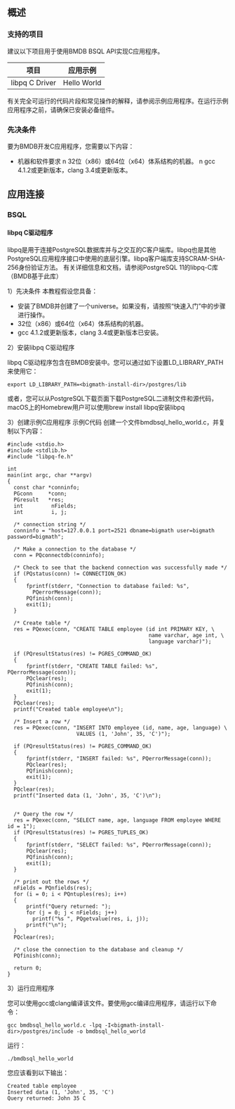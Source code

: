 ## **概述**

### **支持的项目**

建议以下项目用于使用BMDB BSQL API实现C应用程序。

| 项目           | 应用示例    |
| -------------- | ----------- |
| libpq C Driver | Hello World |

有关完全可运行的代码片段和常见操作的解释，请参阅示例应用程序。在运行示例应用程序之前，请确保已安装必备组件。

### **先决条件**

要为BMDB开发C应用程序，您需要以下内容：

* 机器和软件要求
  n 32位（x86）或64位（x64）体系结构的机器。
  n gcc 4.1.2或更新版本，clang 3.4或更新版本。

## **应用连接**

### **BSQL**

#### libpq C驱动程序

libpq是用于连接PostgreSQL数据库并与之交互的C客户端库。libpq也是其他PostgreSQL应用程序接口中使用的底层引擎。libpq客户端库支持SCRAM-SHA-256身份验证方法。
有关详细信息和文档，请参阅PostgreSQL 11的libpq-C库（BMDB基于此库）


1）先决条件
本教程假设您具备：

* 安装了BMDB并创建了一个universe。如果没有，请按照“快速入门”中的步骤进行操作。
* 32位（x86）或64位（x64）体系结构的机器。
* gcc 4.1.2或更新版本，clang 3.4或更新版本已安装。

2）安装libpq C驱动程序

libpq C驱动程序包含在BMDB安装中。您可以通过如下设置LD_LIBRARY_PATH来使用它：

```
export LD_LIBRARY_PATH=<bigmath-install-dir>/postgres/lib
```

或者，您可以从PostgreSQL下载页面下载PostgreSQL二进制文件和源代码，macOS上的Homebrew用户可以使用brew install libpq安装libpq

3）创建示例C应用程序
示例C代码
创建一个文件bmdbsql_hello_world.c，并复制以下内容：

```
#include <stdio.h>
#include <stdlib.h>
#include "libpq-fe.h"
 
int
main(int argc, char **argv)
{
  const char *conninfo;
  PGconn     *conn;
  PGresult   *res;
  int         nFields;
  int         i, j;
 
  /* connection string */
  conninfo = "host=127.0.0.1 port=2521 dbname=bigmath user=bigmath password=bigmath";
 
  /* Make a connection to the database */
  conn = PQconnectdb(conninfo);
 
  /* Check to see that the backend connection was successfully made */
  if (PQstatus(conn) != CONNECTION_OK)
  {
      fprintf(stderr, "Connection to database failed: %s",
        PQerrorMessage(conn));
      PQfinish(conn);
      exit(1);
  }
 
  /* Create table */
  res = PQexec(conn, "CREATE TABLE employee (id int PRIMARY KEY, \
                                             name varchar, age int, \
                                             language varchar)");
 
  if (PQresultStatus(res) != PGRES_COMMAND_OK)
  {
      fprintf(stderr, "CREATE TABLE failed: %s", PQerrorMessage(conn));
      PQclear(res);
      PQfinish(conn);
      exit(1);
  }
  PQclear(res);
  printf("Created table employee\n");
 
  /* Insert a row */
  res = PQexec(conn, "INSERT INTO employee (id, name, age, language) \
                      VALUES (1, 'John', 35, 'C')");
 
  if (PQresultStatus(res) != PGRES_COMMAND_OK)
  {
      fprintf(stderr, "INSERT failed: %s", PQerrorMessage(conn));
      PQclear(res);
      PQfinish(conn);
      exit(1);
  }
  PQclear(res);
  printf("Inserted data (1, 'John', 35, 'C')\n");
 
 
  /* Query the row */
  res = PQexec(conn, "SELECT name, age, language FROM employee WHERE id = 1");
  if (PQresultStatus(res) != PGRES_TUPLES_OK)
  {
      fprintf(stderr, "SELECT failed: %s", PQerrorMessage(conn));
      PQclear(res);
      PQfinish(conn);
      exit(1);
  }
 
  /* print out the rows */
  nFields = PQnfields(res);
  for (i = 0; i < PQntuples(res); i++)
  {
      printf("Query returned: ");
      for (j = 0; j < nFields; j++)
        printf("%s ", PQgetvalue(res, i, j));
      printf("\n");
  }
  PQclear(res);
 
  /* close the connection to the database and cleanup */
  PQfinish(conn);
 
  return 0;
}
```

3）运行应用程序

您可以使用gcc或clang编译该文件。要使用gcc编译应用程序，请运行以下命令：

```
gcc bmdbsql_hello_world.c -lpq -I<bigmath-install-dir>/postgres/include -o bmdbsql_hello_world
```

运行：

```
./bmdbsql_hello_world
```

您应该看到以下输出：

```
Created table employee
Inserted data (1, 'John', 35, 'C')
Query returned: John 35 C
```
